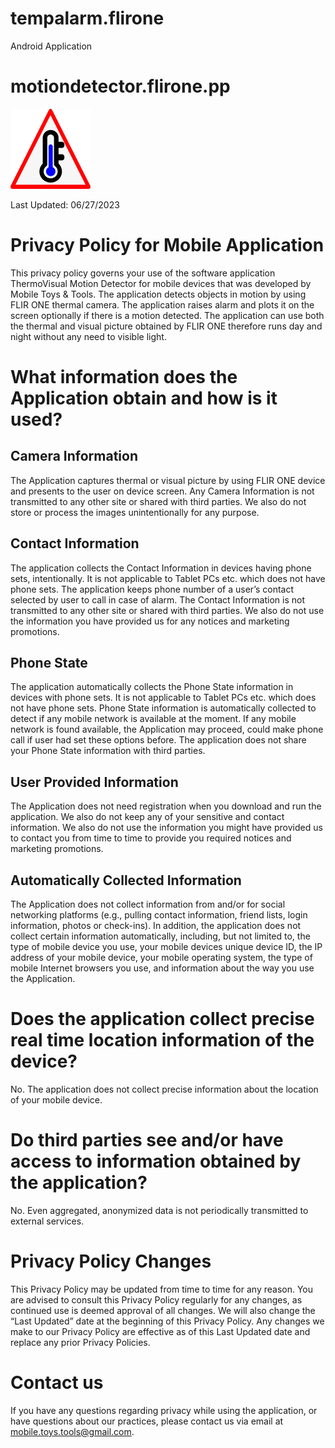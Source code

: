 # tempalarm.flirone
Android Application

# motiondetector.flirone.pp
![This is an image](ic_launcher.png)

Last Updated: 06/27/2023

# Privacy Policy for Mobile Application

This privacy policy governs your use of the software application ThermoVisual Motion Detector for mobile devices that was developed by Mobile Toys & Tools. The application detects objects in motion by using FLIR ONE thermal camera. The application raises alarm and plots it on the screen optionally if there is a motion detected. The application can use both the thermal and visual picture obtained by FLIR ONE therefore runs day and night without any need to visible light.

# What information does the Application obtain and how is it used?
## Camera Information
The Application captures thermal or visual picture by using FLIR ONE device and presents to the user on device screen. Any Camera Information is not transmitted to any other site or shared with third parties. We also do not store or process the images unintentionally for any purpose.

## Contact Information
The application collects the Contact Information in devices having phone sets, intentionally. It is not applicable to Tablet PCs etc. which does not have phone sets. The application keeps phone number of a user’s contact selected by user to call in case of alarm. The Contact Information is not transmitted to any other site or shared with third parties. We also do not use the information you have provided us for any notices and marketing promotions.

## Phone State
The application automatically collects the Phone State information in devices with phone sets. It is not applicable to Tablet PCs etc. which does not have phone sets. Phone State information is automatically collected to detect if any mobile network is available at the moment. If any mobile network is found available, the Application may proceed, could make phone call if user had set these options before. The application does not share your Phone State information with third parties.

## User Provided Information
The Application does not need registration when you download and run the application. We also do not keep any of your sensitive and contact information. We also do not use the information you might have provided us to contact you from time to time to provide you required notices and marketing promotions.

## Automatically Collected Information
The Application does not collect information from and/or for social networking platforms (e.g., pulling contact information, friend lists, login information, photos or check-ins). In addition, the application does not collect certain information automatically, including, but not limited to, the type of mobile device you use, your mobile devices unique device ID, the IP address of your mobile device, your mobile operating system, the type of mobile Internet browsers you use, and information about the way you use the Application.

# Does the application collect precise real time location information of the device?
No. The application does not collect precise information about the location of your mobile device.

# Do third parties see and/or have access to information obtained by the application?
No. Even aggregated, anonymized data is not periodically transmitted to external services.

# Privacy Policy Changes
This Privacy Policy may be updated from time to time for any reason. You are advised to consult this Privacy Policy regularly for any changes, as continued use is deemed approval of all changes. We will also change the “Last Updated” date at the beginning of this Privacy Policy. Any changes we make to our Privacy Policy are effective as of this Last Updated date and replace any prior Privacy Policies.

# Contact us
If you have any questions regarding privacy while using the application, or have questions about our practices, please contact us via email at [mobile.toys.tools@gmail.com](mobile.toys.tools@gmail.com).

